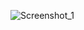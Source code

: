 ![Screenshot_1](https://user-images.githubusercontent.com/22665661/113488632-aab5a100-9495-11eb-80b7-987307e75aad.png)
